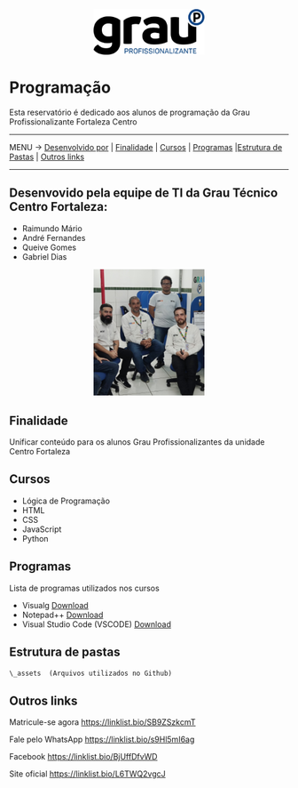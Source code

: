 <div align="center">
<img src="_assets/logo.svg" alt="Texto Alternativo" width="200px">
</div>

# Programação

Esta reservatório é dedicado aos alunos de programação da Grau Profissionalizante Fortaleza Centro

-----
MENU -> [Desenvolvido por](#desenvolvido-por) | [Finalidade](#finalidade) | [Cursos](#cursos) | [Programas](#programas) |[Estrutura de Pastas](#estrutura-de-pastas) | [Outros links](#links)

-----

<a name="desenvolvido-por"></a>
## Desenvovido pela equipe de TI da Grau Técnico Centro Fortaleza:

- Raimundo Mário
- André Fernandes
- Queive Gomes
- Gabriel Dias
<div align="center">
<img src="_assets/equipe_ti.png" alt="Texto Alternativo" width="200px">
</div>

<a name="finalidade"></a>
## Finalidade
Unificar conteúdo para os alunos Grau Profissionalizantes da unidade Centro Fortaleza

<a name="cursos"></a>
## Cursos
- Lógica de Programação
- HTML
- CSS
- JavaScript
- Python


<a name="programas"></a>
## Programas
Lista de programas utilizados nos cursos
- Visualg [Download](./_assets/visualg3.0.7.rar)
- Notepad++ [Download](https://notepad-plus-plus.org/downloads)
- Visual Studio Code (VSCODE) [Download](https://code.visualstudio.com/download)

<a name="estrutura-de-pastas"></a>
## Estrutura de pastas

```
\_assets  (Arquivos utilizados no Github)

```

<a name="links"></a>
## Outros links

Matricule-se agora https://linklist.bio/SB9ZSzkcmT

Fale pelo WhatsApp https://linklist.bio/s9Hl5mI6ag

Facebook https://linklist.bio/BjUffDfvWD

Site oficial https://linklist.bio/L6TWQ2vgcJ
